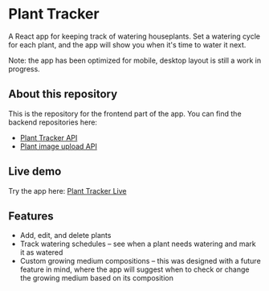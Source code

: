 # Plant Tracker

A React app for keeping track of watering houseplants. Set a watering cycle for each plant, and the app will show you when it's time to water it next.

Note: the app has been optimized for mobile, desktop layout is still a work in progress.

## About this repository

This is the repository for the frontend part of the app. You can find the backend repositories here:

-   [Plant Tracker API](http://github.com/laurpe/plant-tracker-api)
-   [Plant image upload API](http://github.com/laurpe/plant-img-upload)

## Live demo

Try the app here: [Plant Tracker Live](http://plant-tracker-app.s3-website.eu-north-1.amazonaws.com/)

## Features

-   Add, edit, and delete plants
-   Track watering schedules – see when a plant needs watering and mark it as watered
-   Custom growing medium compositions – this was designed with a future feature in mind, where the app will suggest when to check or change the growing medium based on its composition
